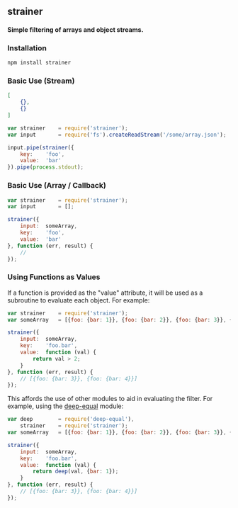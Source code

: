 ## strainer
#### Simple filtering of arrays and object streams.

### Installation
```bash
npm install strainer
```

### Basic Use (Stream)
```json
[
    {},
    {}
]
```

```javascript
var strainer    = require('strainer');
var input       = require('fs').createReadStream('/some/array.json');

input.pipe(strainer({
    key:    'foo',
    value:  'bar'
}).pipe(process.stdout);
```

### Basic Use (Array / Callback)
```javascript
var strainer    = require('strainer');
var input       = [];

strainer({
    input:  someArray,
    key:    'foo',
    value:  'bar'
}, function (err, result) {
    // 
});
```

### Using Functions as Values
If a function is provided as the "value" attribute, it will be used as a subroutine to evaluate each object. For example:
```javascript
var strainer    = require('strainer');
var someArray   = [{foo: {bar: 1}}, {foo: {bar: 2}}, {foo: {bar: 3}}, {foo: {bar: 4}}];

strainer({
    input:  someArray,
    key:    'foo.bar',
    value:  function (val) {
        return val > 2;
    }
}, function (err, result) {
    // [{foo: {bar: 3}}, {foo: {bar: 4}}]
});
```

This affords the use of other modules to aid in evaluating the filter. For example, using the [deep-equal]() module:
```javascript
var deep        = require('deep-equal'),
    strainer    = require('strainer');
var someArray   = [{foo: {bar: 1}}, {foo: {bar: 2}}, {foo: {bar: 3}}, {foo: {bar: 4}}];

strainer({
    input:  someArray,
    key:    'foo.bar',
    value:  function (val) {
        return deep(val, {bar: 1});
    }
}, function (err, result) {
    // [{foo: {bar: 3}}, {foo: {bar: 4}}]
});
```